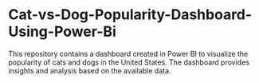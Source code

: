 # Cat-vs-Dog-Popularity-Dashboard-Using-Power-Bi
This repository contains a dashboard created in Power BI to visualize the popularity of cats and dogs in the United States. The dashboard provides insights and analysis based on the available data.
